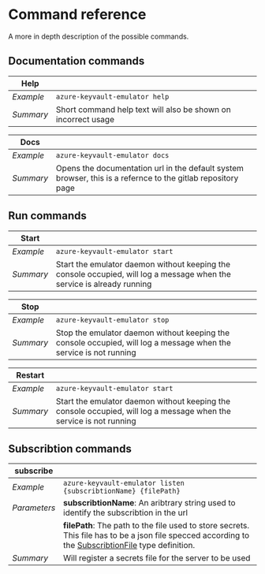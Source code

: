 # Command reference  
  
A more in depth description of the possible commands.  
  
## Documentation commands  
  
| Help | |
| --- | --- |
| _Example_ | ```azure-keyvault-emulator help``` |
| _Summary_ | Short command help text will also be shown on incorrect usage |
  
| Docs | |
| --- | --- |
| _Example_ | ```azure-keyvault-emulator docs``` |
| _Summary_ | Opens the documentation url in the default system browser, this is a refernce to the gitlab repository page |  
  
## Run commands  
  
| Start | |
| --- | --- |
| _Example_ | ```azure-keyvault-emulator start``` |
| _Summary_ | Start the emulator daemon without keeping the console occupied, will log a message when the service is already running |  
  
| Stop | |
| --- | --- |
| _Example_ | ```azure-keyvault-emulator stop``` |
| _Summary_ | Stop the emulator daemon without keeping the console occupied, will log a message when the service is not running |  
  
| Restart | |
| --- | --- |
| _Example_ | ```azure-keyvault-emulator start``` |
| _Summary_ | Start the emulator daemon without keeping the console occupied, will log a message when the service is not running |  
  
## Subscribtion commands  
  
[subscribtion-file-url]: https://gitlab.com/Marvin-Brouwer/azure-keyvault-emulator/blob/master/lib/AzureKeyVault/SubscribtionFile.ts

| subscribe | |  
| --- | --- |
| _Example_ | ```azure-keyvault-emulator listen {subscribtionName} {filePath}``` |
| _Parameters_ | **subscribtionName**: An aribtrary string used to identify the subscribtion in the url |
|  | **filePath**: The path to the file used to store secrets. This file has to be a json file  specced according to the [SubscribtionFile][subscribtion-file-url] type definition. |
| _Summary_ | Will register a secrets file for the server to be used |  
  